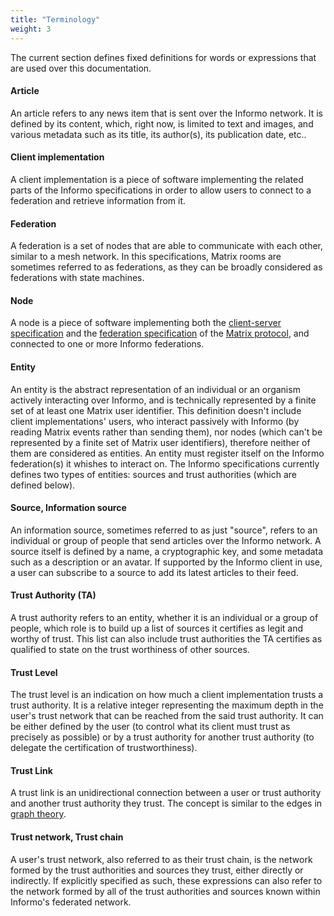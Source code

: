 ```yaml
---
title: "Terminology"
weight: 3
---
```


The current section defines fixed definitions for words or expressions that are
used over this documentation.

#### Article

An article refers to any news item that is sent over the Informo network. It is
defined by its content, which, right now, is limited to text and images, and
various metadata such as its title, its author(s), its publication date, etc..

#### Client implementation

A client implementation is a piece of software implementing the related parts of
the Informo specifications in order to allow users to connect to a federation
and retrieve information from it.

#### Federation

A federation is a set of nodes that are able to communicate with each other,
similar to a mesh network. In this specifications, Matrix rooms are sometimes
referred to as federations, as they can be broadly considered as federations
with state machines.

#### Node

A node is a piece of software implementing both the [client-server
specification](https://matrix.org/docs/spec/client_server/r0.4.0.html) and the
[federation
specification](https://matrix.org/docs/spec/server_server/r0.1.1.html) of the
[Matrix protocol](https://matrix.org), and connected to one or more Informo
federations.

#### Entity

An entity is the abstract representation of an individual or an organism
actively interacting over Informo, and is technically represented by a finite
set of at least one Matrix user identifier. This definition doesn't include
client implementations' users, who interact passively with Informo (by reading
Matrix events rather than sending them), nor nodes (which can't be represented
by a finite set of Matrix user identifiers), therefore neither of them are
considered as entities. An entity must register itself on the Informo
federation(s) it whishes to interact on. The Informo specifications currently
defines two types of entities: sources and trust authorities (which are defined
below).

#### Source, Information source

An information source, sometimes referred to as just "source", refers to an
individual or group of people that send articles over the Informo network. A
source itself is defined by a name, a cryptographic key, and some metadata such
as a description or an avatar. If supported by the Informo client in use, a user
can subscribe to a source to add its latest articles to their feed.

#### Trust Authority (TA)

A trust authority refers to an entity, whether it is an individual or a group of
people, which role is to build up a list of sources it certifies as legit and
worthy of trust. This list can also include trust authorities the TA certifies
as qualified to state on the trust worthiness of other sources.

#### Trust Level

The trust level is an indication on how much a client implementation trusts a
trust authority. It is a relative integer representing the maximum depth in the
user's trust network that can be reached from the said trust authority. It can
be either defined by the user (to control what its client must trust as
precisely as possible) or by a trust authority for another trust authority (to
delegate the certification of trustworthiness).

#### Trust Link

A trust link is an unidirectional connection between a user or trust authority
and another trust authority they trust. The concept is similar to the edges in
[graph theory](https://en.wikipedia.org/wiki/Graph_theory).

#### Trust network, Trust chain

A user's trust network, also referred to as their trust chain, is the network
formed by the trust authorities and sources they trust, either directly or
indirectly. If explicitly specified as such, these expressions can also refer to
the network formed by all of the trust authorities and sources known within
Informo's federated network.
